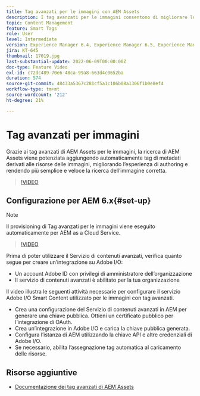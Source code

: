 ```yaml
---
title: Tag avanzati per le immagini con AEM Assets
description: I tag avanzati per le immagini consentono di migliorare le funzionalità di ricerca di AEM aggiungendo automaticamente e in modo intelligente tag di metadati alle risorse di immagini in base al contenuto dell’immagine.
topic: Content Management
feature: Smart Tags
role: User
level: Intermediate
version: Experience Manager 6.4, Experience Manager 6.5, Experience Manager as a Cloud Service
jira: KT-645
thumbnail: 17019.jpg
last-substantial-update: 2022-06-09T00:00:00Z
doc-type: Feature Video
exl-id: c72dc489-70e6-48ca-99a8-663d4c0652ba
duration: 574
source-git-commit: 48433a5367c281cf5a1c106b08a1306f1b0e8ef4
workflow-type: tm+mt
source-wordcount: '212'
ht-degree: 21%

---
```


# Tag avanzati per immagini

Grazie ai tag avanzati di AEM Assets per le immagini, la ricerca di AEM Assets viene potenziata aggiungendo automaticamente tag di metadati derivati alle risorse delle immagini, migliorando l’esperienza di authoring e rendendo più semplice e veloce la ricerca dell’immagine corretta.

>[!VIDEO](https://video.tv.adobe.com/v/17019?quality=12&learn=on)

## Configurazione per AEM 6.x{#set-up}

>[!NOTE]
> Il provisioning di Tag avanzati per le immagini viene eseguito automaticamente per AEM as a Cloud Service.

>[!VIDEO](https://video.tv.adobe.com/v/17023?quality=12&learn=on)

Prima di poter utilizzare il Servizio di contenuti avanzati, verifica quanto segue per creare un’integrazione su Adobe I/O:

* Un account Adobe ID con privilegi di amministratore dell’organizzazione
* Il servizio di contenuti avanzati è abilitato per la tua organizzazione

Il video illustra le seguenti attività necessarie per configurare il servizio Adobe I/O Smart Content utilizzato per le immagini con tag avanzati.

* Crea una configurazione del Servizio di contenuti avanzati in AEM per generare una chiave pubblica. Ottieni un certificato pubblico per l’integrazione di OAuth.
* Crea un’integrazione in Adobe I/O e carica la chiave pubblica generata.
* Configura l’istanza di AEM utilizzando la chiave API e altre credenziali di Adobe I/O.
* Se necessario, abilita l’assegnazione tag automatica al caricamento delle risorse.

## Risorse aggiuntive

* [Documentazione dei tag avanzati di AEM Assets](https://experienceleague.adobe.com/docs/experience-manager-cloud-service/assets/manage/smart-tags.html)
